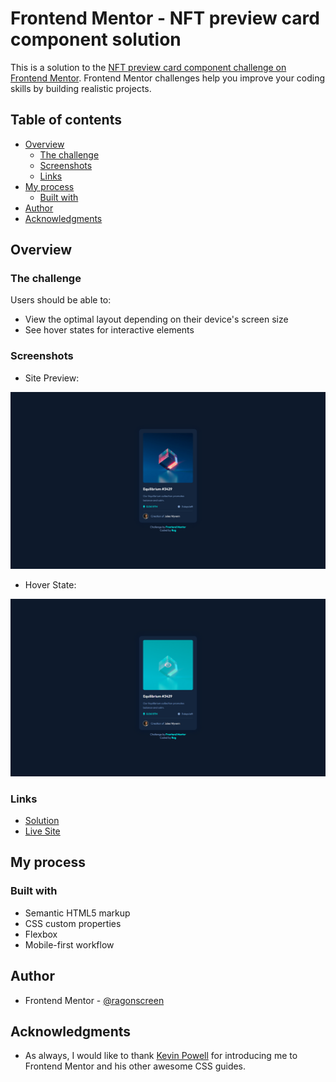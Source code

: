 # Frontend Mentor - NFT preview card component solution

This is a solution to the [NFT preview card component challenge on Frontend Mentor](https://www.frontendmentor.io/challenges/nft-preview-card-component-SbdUL_w0U). Frontend Mentor challenges help you improve your coding skills by building realistic projects.

## Table of contents

- [Overview](#overview)
  - [The challenge](#the-challenge)
  - [Screenshots](#screenshots)
  - [Links](#links)
- [My process](#my-process)
  - [Built with](#built-with)
- [Author](#author)
- [Acknowledgments](#acknowledgments)

## Overview

### The challenge

Users should be able to:

- View the optimal layout depending on their device's screen size
- See hover states for interactive elements

### Screenshots

- Site Preview:

![site preview](./images/site-preview.png)

- Hover State:

![hover state](./images/hover-state.png)

### Links

- [Solution](https://github.com/ragonscreen/frontend-mentor-nft-preview-card-component)
- [Live Site](https://ragonscreen.github.io/frontend-mentor-nft-preview-card-component/)

## My process

### Built with

- Semantic HTML5 markup
- CSS custom properties
- Flexbox
- Mobile-first workflow

## Author

- Frontend Mentor - [@ragonscreen](https://www.frontendmentor.io/profile/ragonscreen)

## Acknowledgments

- As always, I would like to thank [Kevin Powell](https://www.youtube.com/@KevinPowell) for introducing me to Frontend Mentor and his other awesome CSS guides.

